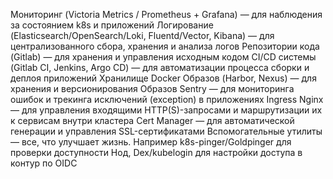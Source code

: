 Мониторинг (Victoria Metrics / Prometheus + Grafana) — для наблюдения за состоянием k8s и приложений
Логирование (Elasticsearch/OpenSearch/Loki, Fluentd/Vector, Kibana) — для централизованного сбора, хранения и анализа логов
Репозитории кода (Gitlab) — для хранения и управления исходным кодом
CI/CD системы (Gitlab CI, Jenkins, Argo CD) — для автоматизации процесса сборки и деплоя приложений
Хранилище Docker Образов (Harbor, Nexus) — для хранения и версионирования Образов
Sentry — для мониторинга ошибок и трекинга исключений (exception) в приложениях
Ingress Nginx — для управления входящими HTTP(S)-запросами и маршрутизации их к сервисам внутри кластера
Cert Manager — для автоматической генерации и управления SSL-сертификатами
Вспомогательные утилиты  — все, что улучшает жизнь. Например k8s-pinger/Goldpinger для проверки доступности Нод, Dex/kubelogin для настройки доступа в контур по OIDC